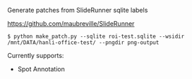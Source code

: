Generate patches from SlideRunner sqlite labels

https://github.com/maubreville/SlideRunner

```
$ python make_patch.py --sqlite roi-test.sqlite --wsidir /mnt/DATA/hanli-office-test/ --pngdir png-output
```

Currently supports:
* Spot Annotation
